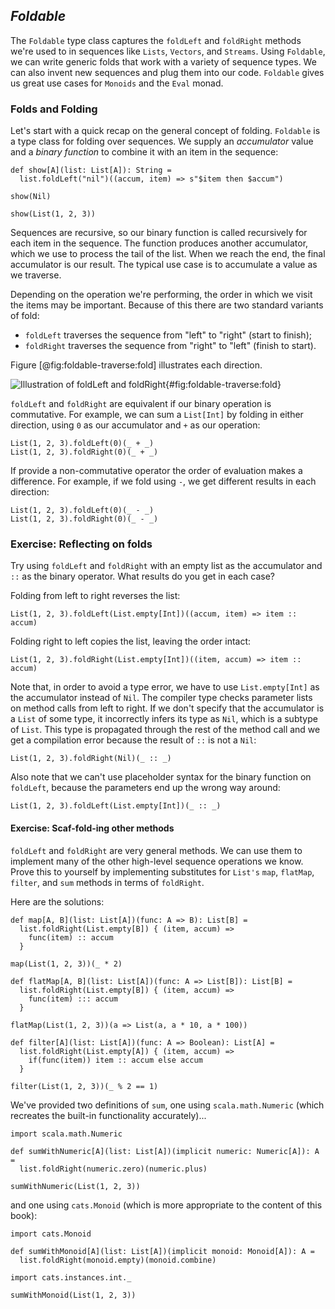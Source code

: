 ## *Foldable*

The `Foldable` type class captures the `foldLeft` and `foldRight` methods
we're used to in sequences like `Lists`, `Vectors`, and `Streams`.
Using `Foldable`, we can write generic folds that work with a variety of sequence types.
We can also invent new sequences and plug them into our code.
`Foldable` gives us great use cases for `Monoids` and the `Eval` monad.

### Folds and Folding

Let's start with a quick recap on the general concept of folding.
`Foldable` is a type class for folding over sequences.
We supply an *accumulator* value and a *binary function*
to combine it with an item in the sequence:

```tut:book:silent
def show[A](list: List[A]): String =
  list.foldLeft("nil")((accum, item) => s"$item then $accum")
```

```tut:book
show(Nil)

show(List(1, 2, 3))
```

Sequences are recursive, so our binary function is called
recursively for each item in the sequence.
The function produces another accumulator,
which we use to process the tail of the list.
When we reach the end, the final accumulator is our result.
The typical use case is to accumulate a value as we traverse.

Depending on the operation we're performing,
the order in which we visit the items may be important.
Because of this there are two standard variants of fold:

- `foldLeft` traverses the sequence from "left" to "right" (start to finish);
- `foldRight` traverses the sequence from "right" to "left" (finish to start).

Figure [@fig:foldable-traverse:fold] illustrates each direction.

![Illustration of foldLeft and foldRight](src/pages/foldable-traverse/fold.pdf+svg){#fig:foldable-traverse:fold}

`foldLeft` and `foldRight` are equivalent
if our binary operation is commutative.
For example, we can sum a `List[Int]` by folding in either direction,
using `0` as our accumulator and `+` as our operation:

```tut:book
List(1, 2, 3).foldLeft(0)(_ + _)
List(1, 2, 3).foldRight(0)(_ + _)
```

If provide a non-commutative operator
the order of evaluation makes a difference.
For example, if we fold using `-`,
we get different results in each direction:

```tut:book
List(1, 2, 3).foldLeft(0)(_ - _)
List(1, 2, 3).foldRight(0)(_ - _)
```

### Exercise: Reflecting on folds

Try using `foldLeft` and `foldRight` with an empty list as the accumulator
and `::` as the binary operator. What results do you get in each case?

<div class="solution">
Folding from left to right reverses the list:

```tut:book
List(1, 2, 3).foldLeft(List.empty[Int])((accum, item) => item :: accum)
```

Folding right to left copies the list, leaving the order intact:

```tut:book
List(1, 2, 3).foldRight(List.empty[Int])((item, accum) => item :: accum)
```

Note that, in order to avoid a type error,
we have to use `List.empty[Int]` as the accumulator instead of `Nil`.
The compiler type checks parameter lists on method calls from left to right.
If we don't specify that the accumulator is a `List` of some type,
it incorrectly infers its type as `Nil`, which is a subtype of `List`.
This type is propagated through the rest of the method call
and we get a compilation error because the result of `::` is not a `Nil`:

```tut:book:fail
List(1, 2, 3).foldRight(Nil)(_ :: _)
```

Also note that we can't use placeholder syntax
for the binary function on `foldLeft`,
because the parameters end up the wrong way around:

```tut:book:fail
List(1, 2, 3).foldLeft(List.empty[Int])(_ :: _)
```
</div>

#### Exercise: Scaf-fold-ing other methods

`foldLeft` and `foldRight` are very general methods.
We can use them to implement many of the other 
high-level sequence operations we know.
Prove this to yourself by implementing substitutes 
for `List's` `map`, `flatMap`, `filter`, and `sum` methods
in terms of `foldRight`.

<div class="solution">
Here are the solutions:

```tut:book:silent
def map[A, B](list: List[A])(func: A => B): List[B] =
  list.foldRight(List.empty[B]) { (item, accum) =>
    func(item) :: accum
  }
```

```tut:book
map(List(1, 2, 3))(_ * 2)
```

```tut:book:silent
def flatMap[A, B](list: List[A])(func: A => List[B]): List[B] =
  list.foldRight(List.empty[B]) { (item, accum) =>
    func(item) ::: accum
  }
```

```tut:book
flatMap(List(1, 2, 3))(a => List(a, a * 10, a * 100))
```

```tut:book:silent
def filter[A](list: List[A])(func: A => Boolean): List[A] =
  list.foldRight(List.empty[A]) { (item, accum) =>
    if(func(item)) item :: accum else accum
  }
```

```tut:book
filter(List(1, 2, 3))(_ % 2 == 1)
```

We've provided two definitions of `sum`,
one using `scala.math.Numeric`
(which recreates the built-in functionality accurately)...

```tut:book:silent
import scala.math.Numeric

def sumWithNumeric[A](list: List[A])(implicit numeric: Numeric[A]): A =
  list.foldRight(numeric.zero)(numeric.plus)
```

```tut:book
sumWithNumeric(List(1, 2, 3))
```

and one using `cats.Monoid`
(which is more appropriate to the content of this book):

```tut:book:silent
import cats.Monoid

def sumWithMonoid[A](list: List[A])(implicit monoid: Monoid[A]): A =
  list.foldRight(monoid.empty)(monoid.combine)

import cats.instances.int._
```

```tut:book
sumWithMonoid(List(1, 2, 3))
```
</div>
